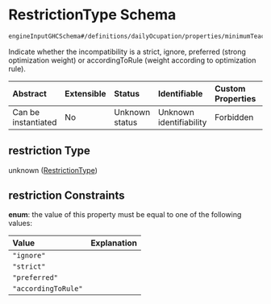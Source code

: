# RestrictionType Schema

```txt
engineInputGHCSchema#/definitions/dailyOcupation/properties/minimumTeaching/properties/restriction
```

Indicate whether the incompatibility is a strict, ignore, preferred (strong optimization weight) or accordingToRule (weight according to optimization rule).

| Abstract            | Extensible | Status         | Identifiable            | Custom Properties | Additional Properties | Access Restrictions | Defined In                                                        |
| :------------------ | :--------- | :------------- | :---------------------- | :---------------- | :-------------------- | :------------------ | :---------------------------------------------------------------- |
| Can be instantiated | No         | Unknown status | Unknown identifiability | Forbidden         | Allowed               | none                | [ghc.schema.json*](../out/ghc.schema.json "open original schema") |

## restriction Type

unknown ([RestrictionType](ghc-definitions-dailyocupation-properties-minimumteaching-properties-restrictiontype.md))

## restriction Constraints

**enum**: the value of this property must be equal to one of the following values:

| Value               | Explanation |
| :------------------ | :---------- |
| `"ignore"`          |             |
| `"strict"`          |             |
| `"preferred"`       |             |
| `"accordingToRule"` |             |
